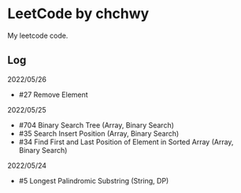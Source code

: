 # LeetCode by chchwy

My leetcode code. 

## Log

2022/05/26

- #27 Remove Element

2022/05/25

- #704 Binary Search Tree (Array, Binary Search)
- #35 Search Insert Position (Array, Binary Search)
- #34 Find First and Last Position of Element in Sorted Array (Array, Binary Search)

2022/05/24

- #5 Longest Palindromic Substring (String, DP)